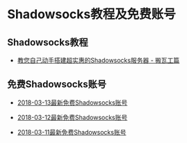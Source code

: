 # Shadowsocks教程及免费账号

## Shadowsocks教程
- [教您自己动手搭建超实惠的Shadowsocks服务器 - 搬瓦工篇](https://github.com/Biulink/ShadowsocksTutorials/blob/master/%E6%95%99%E6%82%A8%E8%87%AA%E5%B7%B1%E5%8A%A8%E6%89%8B%E6%90%AD%E5%BB%BA%E8%B6%85%E5%AE%9E%E6%83%A0%E7%9A%84Shadowsocks%E6%9C%8D%E5%8A%A1%E5%99%A8%20-%20%E6%90%AC%E7%93%A6%E5%B7%A5%E7%AF%87.md)

## 免费Shadowsocks账号
- [2018-03-13最新免费Shadowsocks账号](https://github.com/Biulink/ShadowsocksTutorials/blob/master/2018-03-13%E6%9C%80%E6%96%B0%E5%85%8D%E8%B4%B9Shadowsocks%E8%B4%A6%E5%8F%B7.md)

- [2018-03-12最新免费Shadowsocks账号](https://github.com/Biulink/ShadowsocksTutorials/blob/master/2018-03-12%E6%9C%80%E6%96%B0%E5%85%8D%E8%B4%B9Shadowsocks%E8%B4%A6%E5%8F%B7.md)

- [2018-03-11最新免费Shadowsocks账号](https://github.com/Biulink/ShadowsocksTutorials/blob/master/2018-03-11%E6%9C%80%E6%96%B0%E5%85%8D%E8%B4%B9Shadowsocks%E8%B4%A6%E5%8F%B7.md)
